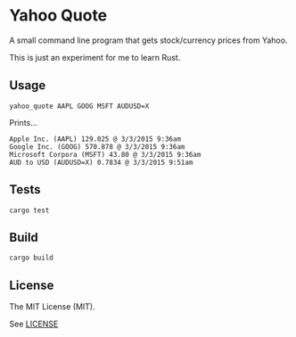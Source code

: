 # Yahoo Quote

A small command line program that gets stock/currency prices from Yahoo.

This is just an experiment for me to learn Rust.

## Usage

    yahoo_quote AAPL GOOG MSFT AUDUSD=X

Prints...

    Apple Inc. (AAPL) 129.025 @ 3/3/2015 9:36am
    Google Inc. (GOOG) 570.878 @ 3/3/2015 9:36am
    Microsoft Corpora (MSFT) 43.80 @ 3/3/2015 9:36am
    AUD to USD (AUDUSD=X) 0.7834 @ 3/3/2015 9:51am

## Tests

    cargo test

## Build

    cargo build

## License

The MIT License (MIT).

See [LICENSE](LICENSE)

